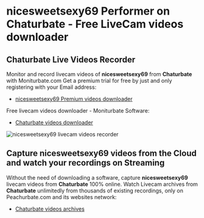 # nicesweetsexy69 Performer on Chaturbate - Free LiveCam videos downloader

## Chaturbate Live Videos Recorder

Monitor and record livecam videos of **nicesweetsexy69** from **Chaturbate** with Moniturbate.com
Get a premium trial for free by just and only registering with your Email address:
* [nicesweetsexy69 Premium videos downloader](https://moniturbate.com/request-demo-licence-key.html)

Free livecam videos downloader - Moniturbate Software:
* [Chaturbate videos downloader](https://moniturbate.com/moniturbate-download-software.html)

![nicesweetsexy69 livecam videos recorder](https://peachurnet.com/templates/moniturbate-software.png)


## Capture nicesweetsexy69 videos from the Cloud and watch your recordings on Streaming

Without the need of downloading a software, capture **nicesweetsexy69** livecam videos from **Chaturbate** 100% online.
Watch Livecam archives from **Chaturbate** unlimitedly from thousands of existing recordings, only on Peachurbate.com and its websites network:
* [Chaturbate videos archives](https://peachurnet.com/)